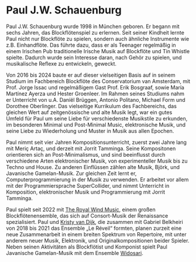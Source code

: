 # Paul J.W. Schauenburg

Paul J.W. Schauenburg wurde 1998 in München geboren. Er begann mit sechs Jahren, das Blockflötenspiel zu erlernen. Seit seiner Kindheit lernte Paul nicht nur Blockflöte zu spielen, sondern auch ähnliche Instrumente wie z.B. Einhandflöte. Das führte dazu, dass er als Teenager regelmäßig in einem Irischen Pub traditionelle Irische Musik auf Blockflöte und Tin Whistle spielte. Dadurch wurde sein Interesse daran, nach Gehör zu spielen, und musikalische Reflexe zu entwickeln, geweckt.

Von 2016 bis 2024 baute er auf dieser vielseitigen Basis auf in seinem Studium im Fachbereich Blockflöte des Conservatorium van Amsterdam, mit Prof. Jorge Issac und regelmäßigem Gast Prof. Erik Bosgraaf, sowie María Martínez Ayerza und Hester Groenleer. Im Rahmen seines Studiums nahm er Unterricht von u.A. Daniël Brüggen, Antonio Politano, Michael Form und Dorothee Oberlinger. Das vielseitige Kurrikulum des Fachbereichs, das gleichen Wert auf zeitgenössische und alte Musik legt, war ein gutes Umfeld für Paul um seine Liebe für verschiedenste Musikstile zu erkunden, im besonderen Minimal und Post-Minimal Music, elektronische Musik, und seine Liebe zu Wiederholung und Muster in Musik aus allen Epochen.

Paul nimmt seit vier Jahren Kompositionsunterricht, zuerst zwei Jahre lang mit Meriç Artaç, und derzeit mit Jorrit Tamminga. Seine Kompositonen orientieren sich an Post-Minimalismus, und sind beeinflusst durch verschiedene Arten elektronischer Musik, von experimenteller Musik bis zu Techno und House. Zu anderen Einflüssen zählen alte Musik, Björk, und Javanische Gamelan-Musik. Zur gleichen Zeit lernt er, Computerprogrammierung in der Musik zu verwenden. Er arbeitet vor allem mit der Programmiersprache SuperCollider, und nimmt Unterricht in Komposition, elektronischer Musik und Programmierung mit Jorrit Tamminga.

Paul spielt seit 2022 mit [The Royal Wind Music](https://www.royalwindmusic.org), einem großen Blockflötenensemble, das sich auf Consort-Musik der Renaissance spezialisiert. Paul und [Kristy van Dijk](https://www.kristyvandijk.com), die zusammen mit Gabriel Belkheiri von 2018 bis 2021 das Ensemble „Le Réveil“ formten, planen zurzeit eine neue Zusammenarbeit in einem breiten Spektrum von Repertoire, mit unter anderem neuer Musik, Elektronik, und Originalkompositionen beider Spieler. Neben seinen Aktivitäten als Blockflötist und Komponist spielt Paul Javanische Gamelan-Musik mit dem Ensemble [Widosari](https://www.gamelanhuis.nl/widosari).
